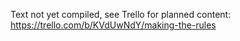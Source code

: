 Text not yet compiled, see Trello for planned content: https://trello.com/b/KVdUwNdY/making-the-rules
